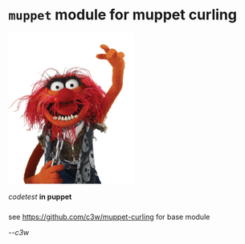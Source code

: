 # `muppet` module for muppet curling

![_animal](https://raw.githubusercontent.com/c3w/muppet-curling/master/_animal.png)

*codetest* **in puppet**


###
see https://github.com/c3w/muppet-curling for base module

*--c3w*
